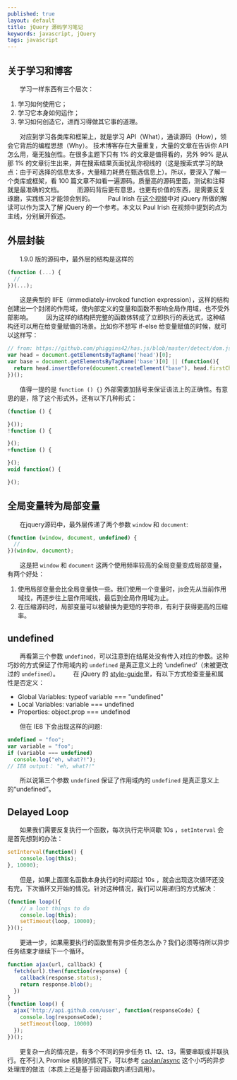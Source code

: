 ```yaml
---
published: true
layout: default
title: jQuery 源码学习笔记
keywords: javascript, jQuery
tags: javascript
---
```


## 关于学习和博客
　　学习一样东西有三个层次：

1. 学习如何使用它；
2. 学习它本身如何运作；
3. 学习如何创造它，进而习得做其它事的道理。

　　对应到学习各类库和框架上，就是学习 API（What），通读源码（How），领会它背后的编程思想（Why）。
技术博客存在大量重复，大量的文章在告诉你 API 怎么用，毫无独创性。在很多主题下只有 1% 的文章是值得看的，另外 99% 是从那 1% 的文章衍生出来，并在搜索结果页面扰乱你视线的（这是搜索式学习的缺点：由于可选择的信息太多，大量精力耗费在甄选信息上）。所以，要深入了解一个类库或框架，看 100 篇文章不如看一遍源码。质量高的源码里面，测试和注释就是最准确的文档。
　　而源码背后更有意思，也更有价值的东西，是需要反复琢磨，实践练习才能领会到的。
　　Paul Irish 在[这个视频](http://www.youtube.com/watch?v=i_qE1iAmjFg)中对 jQuery 所做的解读可以作为深入了解 jQuery  的一个参考。本文以 Paul Irish 在视频中提到的点为主线，分别展开叙述。

## 外层封装
　　1.9.0 版的源码中，最外层的结构是这样的

```javascript
(function (...) {
  //
})(...);
```

　　这是典型的 IIFE（immediately-invoked function expression），这样的结构创建出一个封闭的作用域，使内部定义的变量和函数不影响全局作用域，也不受外部影响。
　　因为这样的结构把完整的函数体转成了立即执行的表达式，这种结构还可以用在给变量赋值的场景。比如你不想写 if-else 给变量赋值的时候，就可以这样写：

```javascript
// from: https://github.com/phiggins42/has.js/blob/master/detect/dom.js#L143
var head = document.getElementsByTagName('head')[0];
var base = document.getElementsByTagName('base')[0] || (function(){
  return head.insertBefore(document.createElement("base"), head.firstChild);
})(); 
```

　　值得一提的是 `function () {}` 外部需要加括号来保证语法上的正确性。有意思的是，除了这个形式外，还有以下几种形式：

```javascript
(function () {

}());
!function () {

}();
+function () {

}();
void function() {

}();
```

## 全局变量转为局部变量

　　在jquery源码中，最外层传递了两个参数 `window` 和 `document`:

```javascript
(function (window, document, undefined) {
  //
})(window, document);
```

　　这是把 `window` 和 `document` 这两个使用频率较高的全局变量变成局部变量，有两个好处：
1. 使用局部变量会比全局变量快一些。我们使用一个变量时，js会先从当前作用域找，再逐步往上层作用域找，最后到全局作用域为止。
2. 在压缩源码时，局部变量可以被替换为更短的字符串，有利于获得更高的压缩率。


## undefined

　　再看第三个参数 `undefined`，可以注意到在结尾处没有传入对应的参数。这种巧妙的方式保证了作用域内的 `undefined` 是真正意义上的 ‘undefined’（未被更改过的 `undefined`）。
　　在 jQuery 的 [style-guide](http://contribute.jquery.org/style-guide/js/#type-checks)里，有以下方式检查变量和属性是否定义：

- Global Variables: typeof variable === "undefined"
- Local Variables: variable === undefined
- Properties: object.prop === undefined

　　但在 IE8 下会出现这样的问题:

```javascript
undefined = "foo";
var variable = "foo";
if (variable === undefined)
  console.log("eh, what?!");
// IE8 output： "eh, what?!"
```

　　所以说第三个参数 `undefined` 保证了作用域内的 `undefined` 是真正意义上的“undefined”。

## Delayed Loop
　　如果我们需要反复执行一个函数，每次执行完毕间歇 10s ，`setInterval` 会是首先想到的办法：

```javascript
setInterval(function() {
	console.log(this);
}, 10000);
```

　　但是，如果上面匿名函数本身执行的时间超过 10s ，就会出现这次循环还没有完，下次循环又开始的情况。针对这种情况，我们可以用递归的方式解决：

```javascript
(function loop(){
	// a loot things to do
	console.log(this);
	setTimeout(loop, 10000);
})();
```

　　更进一步，如果需要执行的函数里有异步任务怎么办？我们必须等待所以异步任务结束才继续下一个循环。

```javascript
function ajax(url, callback) {
  fetch(url).then(function(response) {
    callback(response.status);
    return response.blob();
  })
}
(function loop() {
  ajax('http://api.github.com/user', function(responseCode) {
    console.log(responseCode);
    setTimeout(loop, 10000)
  });
})();
```

　　更复杂一点的情况是，有多个不同的异步任务 t1、t2、t3，需要串联或并联执行。在不引入 Promise 机制的情况下，可以参考 [caolan/async](https://github.com/caolan/async) 这个小巧的异步处理库的做法（本质上还是基于回调函数内递归调用）。